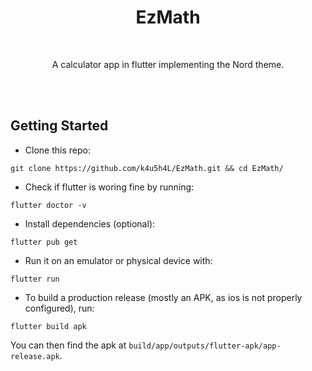 <h1 align="center">EzMath</h1></br>

<p align="center">
A calculator app in flutter implementing the Nord theme.
</p>
<br>

<br>
<!-- <p align="center">
<img width="460px" src="assets/logo.png" alt="quikcook"></img>
</p><br> -->

## Getting Started

- Clone this repo:

```
git clone https://github.com/k4u5h4L/EzMath.git && cd EzMath/
```

- Check if flutter is woring fine by running:

```
flutter doctor -v
```

- Install dependencies (optional):

```
flutter pub get
```

- Run it on an emulator or physical device with:

```
flutter run
```

- To build a production release (mostly an APK, as ios is not properly configured), run:

```
flutter build apk
```

You can then find the apk at `build/app/outputs/flutter-apk/app-release.apk`.